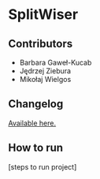 # SplitWiser

## Contributors

* Barbara Gaweł-Kucab
* Jędrzej Ziebura
* Mikołaj Wielgos

## Changelog

[Available here.](./docs/changelog.md)

## How to run

[steps to run project]
